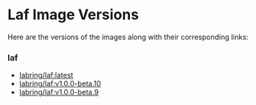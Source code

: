# Laf Image Versions

Here are the versions of the images along with their corresponding links:

### laf

- [labring/laf:latest](https://explore.ggcr.dev/?image=registry.cn-hongkong.aliyuncs.com/labring/laf:latest)
- [labring/laf:v1.0.0-beta.10](https://explore.ggcr.dev/?image=registry.cn-hongkong.aliyuncs.com/labring/laf:v1.0.0-beta.10)
- [labring/laf:v1.0.0-beta.9](https://explore.ggcr.dev/?image=registry.cn-hongkong.aliyuncs.com/labring/laf:v1.0.0-beta.9)


